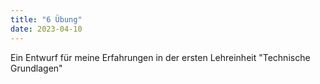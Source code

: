 ```yaml
---
title: "6 Übung"
date: 2023-04-10
---
```


Ein Entwurf für meine Erfahrungen in der ersten Lehreinheit "Technische Grundlagen"

